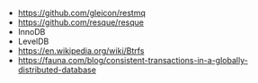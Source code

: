 - https://github.com/gleicon/restmq
- https://github.com/resque/resque
- InnoDB
- LevelDB
- https://en.wikipedia.org/wiki/Btrfs
- https://fauna.com/blog/consistent-transactions-in-a-globally-distributed-database
